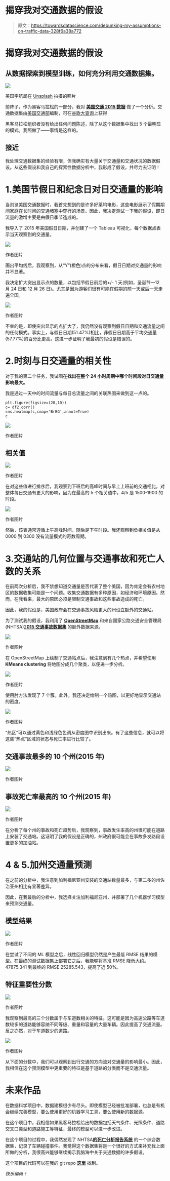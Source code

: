 # 揭穿我对交通数据的假设

> 原文：<https://towardsdatascience.com/debunking-my-assumptions-on-traffic-data-328f6a38a772>

# 揭穿我对交通数据的假设

## 从数据探索到模型训练，如何充分利用交通数据集。

![](img/330998ed0ce7ebf2f00940dde2332ec8.png)

美国宇航局在 [Unsplash](https://unsplash.com/s/photos/usa-map?utm_source=unsplash&utm_medium=referral&utm_content=creditCopyText) 拍摄的照片

前阵子，作为黑客马拉松的一部分，我对 [**美国交通 2015 数据**](https://www.kaggle.com/jboysen/us-traffic-2015) 做了一个分析。交通数据集由[美国交通部](https://www.transportation.gov/data)编制，可在[谷歌大查询](https://cloud.google.com/bigquery/public-data/)上获得

黑客马拉松组织者没有给出任何问题陈述，除了从这个数据集中找出 5 个最明显的模式。我照做了——事情是这样的。

## **接近**

我处理交通数据集的经验有限，但我确实有大量关于交通量和交通状况的数据假设。从这些假设和我自己的探索性数据分析中，我形成了假设，并尽力去证明！

# 1.美国节假日和纪念日对日交通量的影响

当浏览美国交通数据时，我首先想到的是许多好莱坞电影，这些电影展示了假期期间家庭在长时间的交通堵塞中穿行的场景。因此，我决定测试一下我的假设，即日流量的激增主要是由假日季节造成的。

我导入了 2015 年美国假日日期，并创建了一个 Tableau 可视化，每个数据点表示当天观察到的交通量。

![](img/6f0156b7daf8a421dd7ad3fb16652b41.png)

作者图片

画出平均线后，我观察到，从“Y”(橙色)点的分布来看，假日日期对交通量的影响并不显著。

我决定扩大突出显示点的数量，以包括节假日前后的+/- 1 天(例如，圣诞节—12 月 24 日和 12 月 26 日)。尤其是因为游客们很有可能在假期的前一天或后一天走遍全国。

![](img/a555a9bf64817632a24e39bd7e2a4bb9.png)

作者图片

不幸的是，即使突出显示的点扩大了，我仍然没有观察到假日日期和交通流量之间的任何模式。事实上，与假日日期(51.47%)相比，非假日日期高于平均交通量(57.77%)的百分比更高。这进一步证明了我最初的假设是错误的。

# 2.时刻与日交通量的相关性

对于我的第二个任务，我试图在**找出在整个 24 小时周期中哪个时间段对日交通量影响最大。**

我是通过一天中的时间流量与每日总流量之间的关联热图来做到这一点的。

```
plt.figure(figsize=(20,10))
c= df2.corr()
sns.heatmap(c,cmap='BrBG',annot=True)
c
```

![](img/2d404d586a1c23af09ed6f638c855a11.png)

作者图片

## 相关值

![](img/77bcf41936512c961424c32a2ff68551.png)

作者图片

在对这些值进行排序后，我观察到下班后的高峰时间与早上上班前的交通相比，对整体每日交通有更大的影响，因为在最高的 5 个相关值中，4/5 是 1500-1900 的时段。

![](img/5ee87ac995f990fea4946858bce8f0c0.png)

作者图片

然后，该表通常遵循上午高峰时间，随后是下午时段。我还观察到负相关值是从 0000 到 0300 没有流量模式的奇数周期。

# 3.交通站的几何位置与交通事故和死亡人数的关系

在前两次分析后，我不禁想知道交通量是否代表了整个美国，因为肯定会有农村地区的数据收集可能是一个问题。收集交通数据有多种原因，如经济和环境原因。然而，在我看来，最大的原因必须是限制交通事故和这些事故造成的死亡。

因此，我的假设是，美国政府会在交通事故风险更大的州设立额外的交通站。

为了测试我的假设，我利用了 [**OpenStreetMap**](https://www.openstreetmap.org/about) 和来自国家公路交通安全管理局(NHTSA)[2**015 交通事故数据集**](https://console.cloud.google.com/bigquery?p=bigquery-public-data&d=nhtsa_traffic_fatalities&page=dataset&project=ace-axon-271215&ws=!1m4!1m3!3m2!1sbigquery-public-data!2snhtsa_traffic_fatalities) 的额外数据来源。

![](img/5e2b1c2bc15b199b3fd670eb54a6c2ce.png)

作者图片

在 OpenStreetMap 上绘制了交通站点后，我注意到有几个热点，并希望使用 **KMeans clustering** 将地图分成几个聚类，以便进一步分析。

![](img/00f0abbcc3c06153db7e499d0ad83b86.png)

作者图片

使用肘方法发现了 7 个簇。此外，我还决定绘制一个热图，以更好地显示交通站的密度。

![](img/17a21d409ca0f64c69faef0adc917c26.png)

作者图片

“热区”可以通过黄色和浅绿色色调从密度图中识别出来。有了这些信息，就可以将这些“热点”区域的状态与死亡率进行比较了。

## 交通事故最多的 10 个州(2015 年)

![](img/3fcfa4da5736ecab25e912f30ad5db55.png)

作者图片

## 事故死亡率最高的 10 个州(2015 年)

![](img/51d34208765826f18c631102c68742aa.png)

作者图片

在分析了每个州的事故和死亡趋势后，我观察到，事故发生率高的州很可能在道路上安装了交通站。这证明了我的假设是正确的，州政府很可能会在事故多发路段设置更多的加油站。

# 4 & 5.加州交通量预测

在之前的分析中，我注意到加利福尼亚州安装的交通站数量最多，与第二多的州佐治亚州相比有显著差异。

因此，在我最后的分析中，我选择关注加利福尼亚州，并部署了几个机器学习模型来预测交通量。

## 模型结果

![](img/bdc91b668c4016a18fd386c0ff841c3b.png)

作者图片

在尝试了不同的 ML 模型之后，线性回归模型仍然是产生最低 RMSE 结果的模型。在最终的测试数据集上部署它之后，我能够将基准 RMSE 降低大约。47875.341 到最终的 RMSE 25285.543，提高了近 50%。

## 特征重要性分数

![](img/ac9230077c48f84228da99f943e2b00f.png)

作者图片

我观察到最高的三个分数属于与车道数相关的特征。这可能是因为高速公路等车道数较多的道路能够容纳不同等级、重量和容量的大量车辆。因此提高了交通流量。反之亦然，对于车道数少的道路。

![](img/af2b90f3015f35a56be95c3092994491.png)

作者图片

从下面的分数中，我们可以观察到出行交通的方向流对交通量的影响最小。因此，我相信在这个预测模型中更重要的特征是基于道路的分类而不是交通流量。

# 未来作品

在数据科学项目中，数据建模很少有尽头。即使模型已经被批准部署，也总是有机会继续完善模型，要么使用更好的机器学习工具，要么使用新的数据源。

在这个项目中，我相信如果黑客马拉松给出的数据包括天气条件、光照条件、道路交叉口类型和道路施工等特征，最终的模型可以进一步改进。

在这个项目的过程中，我偶然发现了 NHTSA[**的死亡分析报告系统**](https://cdan.nhtsa.gov/) 的一个综合数据集，记录了车辆碰撞事件。我觉得这个数据集将是一个很好的方式来补充我上面所做的分析，我很高兴能够继续揭示我脑海中关于交通数据的许多假设。

这个项目的代码可以在我的 git repo [**这里**](https://github.com/ngohweijie/us-traffic-patterns-2015) 找到。

*快乐编码！*